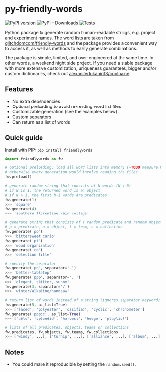 # py-friendly-words
[![PyPI version](https://badge.fury.io/py/friendlywords.svg)](https://badge.fury.io/py/friendlywords)
![PyPI - Downloads](https://img.shields.io/pypi/dm/friendlywords)
[![Tests](https://github.com/the-lay/py-friendly-words/actions/workflows/test.yml/badge.svg)](https://github.com/the-lay/py-friendly-words/actions/workflows/test.yml)

Python package to generate random human-readable strings, e.g. project and experiment names.
The word lists are taken from
[glitchdomcom/friendly-words](https://github.com/glitchdotcom/friendly-words) and the package provides
a convenient way to access it, as well as methods to easily generate combinations.

The package is simple, limited, and over-engineered at the same time.
In other words, a weekend night side project.
If you need a stable package with more extensive customization, uniqueness guarantees,
bigger and/or custom dictionaries, check out
[alexanderlukanin13/coolname](https://github.com/alexanderlukanin13/coolname).

Features
--------
- No extra dependencies
- Optional preloading to avoid re-reading word list files
- Customizable generation (see the examples below)
- Custom separators
- Can return as a list of words

Quick guide
-----------
Install with PIP: `pip install friendlywords`

```python
import friendlywords as fw

# optional preloading, load all word lists into memory (~TODO measure MB)
# otherwise every generation would involve reading the files
fw.preload()

# generate random string that consists of N words (N > 0)
# if N is 1, the returned word is an object
# if N > 1, the first N-1 words are predicates
fw.generate(1)
>>> 'square'
fw.generate(4)
>>> 'southern florentine rain college'

# generate string that consists of a random predicate and random object
# p = predicate, o = object, t = team, c = collection
fw.generate('po')
>>> 'bittersweet curio'
fw.generate('pt')
>>> 'wood organization'
fw.generate('co')
>>> 'selection title'

# specify the separator
fw.generate('po', separator='-')
>>> 'better-tabletop'
fw.generate('ppp', separator=', ')
>>> 'elegant, skitter, sunny'
fw.generate(3, separator='/')
>>> 'winter/alkaline/handsaw' 

# return list of words instead of a string (ignores separator keyword)
fw.generate(5, as_list=True)
>>> ['laced', 'polyester', 'ossified', 'cyclic', 'chronometer']
fw.generate('pppoc', as_list=True)
>>> ['able', 'splendid', 'harvest', 'hedge', 'playlist']

# lists of all predicates, objects, teams or collections
fw.predicates, fw.objects, fw.teams, fw.collections
>>> ['windy', ...], ['turnip', ...], ['alliance', ...], ['album', ...]
```

Notes
-----
- You could make it reproducible by setting the `random.seed()`.
